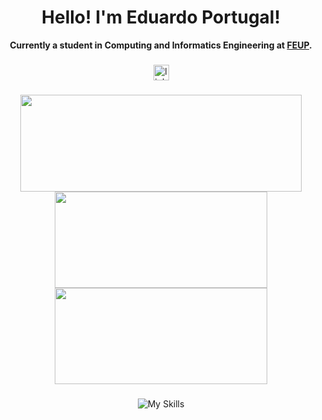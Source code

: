 
<h1 align="center"> Hello! I'm Eduardo Portugal! </h1>

<p align="center" style="font-weight:bold;">
    Currently a student in Computing and Informatics Engineering at <a href="https://www.fe.up.pt">FEUP</a>.
</p>



###

<div align="center">
   <a href="https://www.linkedin.com/in/eduardocportugalf/" target="_blank">
        <img src="https://img.shields.io/static/v1?message=LinkedIn&logo=linkedin&label=&color=0077B5&logoColor=white&labelColor=&style=for-the-badge" height="25" alt="linkedin logo" />
    </a>
</div>





### 


<div align="center">
  <img width="450" height="155" align="center" src="https://github-readme-stats.vercel.app/api?username=Educpf&hide=prs&count_private=true&show_icons=true&theme=github_dark">
    <img  width="340" height="154" src="https://github-readme-stats.vercel.app/api/top-langs/?username=Educpf"/>
    <img width="340" height="154" align="center" src="https://github-readme-stats.vercel.app/api/top-langs/?username=Educpf&layout=compact&theme=github_dark&hide=Makefile,Cmake,Shell,Starlark,M4,Html,teX&line_height=27">
</div>


### 

<div align="center">
  
![My Skills](https://skillicons.dev/icons?i=cpp,c,java,python,haskell,js,html,css,php,laravel)

</div>










